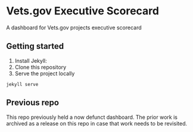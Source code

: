 # Vets.gov Executive Scorecard

A dashboard for Vets.gov projects executive scorecard

## Getting started

1. Install Jekyll:
2. Clone this repository
3. Serve the project locally
  ```
  jekyll serve
  ```

## Previous repo

This repo previously held a now defunct dashboard. The prior work is archived as a release on this repo in case that work needs to be revisited.
